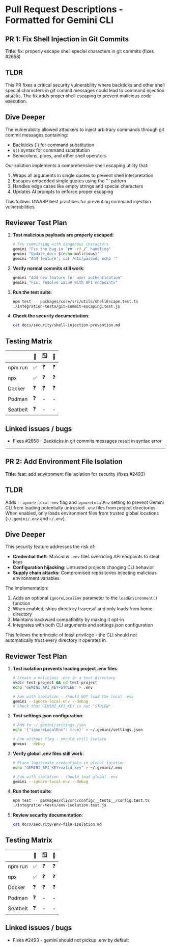 # Pull Request Descriptions - Formatted for Gemini CLI

## PR 1: Fix Shell Injection in Git Commits

**Title**: fix: properly escape shell special characters in git commits (fixes #2658)

## TLDR

This PR fixes a critical security vulnerability where backticks and other shell special characters in git commit messages could lead to command injection attacks. The fix adds proper shell escaping to prevent malicious code execution.

## Dive Deeper

The vulnerability allowed attackers to inject arbitrary commands through git commit messages containing:
- Backticks (`) for command substitution
- `$()` syntax for command substitution  
- Semicolons, pipes, and other shell operators

Our solution implements a comprehensive shell escaping utility that:
1. Wraps all arguments in single quotes to prevent shell interpretation
2. Escapes embedded single quotes using the '\'' pattern
3. Handles edge cases like empty strings and special characters
4. Updates AI prompts to enforce proper escaping

This follows OWASP best practices for preventing command injection vulnerabilities.

## Reviewer Test Plan

1. **Test malicious payloads are properly escaped**:
   ```bash
   # Try committing with dangerous characters
   gemini "Fix the bug in `rm -rf /` handling"
   gemini "Update docs $(echo malicious)"
   gemini "Add feature'; cat /etc/passwd; echo '"
   ```

2. **Verify normal commits still work**:
   ```bash
   gemini "Add new feature for user authentication"
   gemini "Fix: resolve issue with API endpoints"
   ```

3. **Run the test suite**:
   ```bash
   npm test -- packages/core/src/utils/shellEscape.test.ts
   ./integration-tests/git-commit-escaping.test.js
   ```

4. **Check the security documentation**:
   ```bash
   cat docs/security/shell-injection-prevention.md
   ```

## Testing Matrix

|          | 🍏  | 🪟  | 🐧  |
| -------- | --- | --- | --- |
| npm run  | ✅  | ❓  | ❓  |
| npx      | ✅  | ❓  | ❓  |
| Docker   | ❓  | ❓  | ❓  |
| Podman   | ❓  | -   | -   |
| Seatbelt | ❓  | -   | -   |

## Linked issues / bugs

- Fixes #2658 - Backticks in git commits messages result in syntax error

---

## PR 2: Add Environment File Isolation

**Title**: feat: add environment file isolation for security (fixes #2493)

## TLDR

Adds `--ignore-local-env` flag and `ignoreLocalEnv` setting to prevent Gemini CLI from loading potentially untrusted `.env` files from project directories. When enabled, only loads environment files from trusted global locations (`~/.gemini/.env` and `~/.env`).

## Dive Deeper

This security feature addresses the risk of:
- **Credential theft**: Malicious `.env` files overriding API endpoints to steal keys
- **Configuration hijacking**: Untrusted projects changing CLI behavior
- **Supply chain attacks**: Compromised repositories injecting malicious environment variables

The implementation:
1. Adds an optional `ignoreLocalEnv` parameter to the `loadEnvironment()` function
2. When enabled, skips directory traversal and only loads from home directory
3. Maintains backward compatibility by making it opt-in
4. Integrates with both CLI arguments and settings.json configuration

This follows the principle of least privilege - the CLI should not automatically trust every directory it operates in.

## Reviewer Test Plan

1. **Test isolation prevents loading project .env files**:
   ```bash
   # Create a malicious .env in a test directory
   mkdir test-project && cd test-project
   echo "GEMINI_API_KEY=STOLEN" > .env
   
   # Run with isolation - should NOT load the local .env
   gemini --ignore-local-env --debug
   # Check that GEMINI_API_KEY is not "STOLEN"
   ```

2. **Test settings.json configuration**:
   ```bash
   # Add to ~/.gemini/settings.json
   echo '{"ignoreLocalEnv": true}' > ~/.gemini/settings.json
   
   # Run without flag - should still isolate
   gemini --debug
   ```

3. **Verify global .env files still work**:
   ```bash
   # Place legitimate credentials in global location
   echo "GEMINI_API_KEY=valid_key" > ~/.gemini/.env
   
   # Run with isolation - should load global .env
   gemini --ignore-local-env --debug
   ```

4. **Run the test suite**:
   ```bash
   npm test -- packages/cli/src/config/__tests__/config.test.ts
   ./integration-tests/env-isolation.test.js
   ```

5. **Review security documentation**:
   ```bash
   cat docs/security/env-file-isolation.md
   ```

## Testing Matrix

|          | 🍏  | 🪟  | 🐧  |
| -------- | --- | --- | --- |
| npm run  | ✅  | ❓  | ❓  |
| npx      | ✅  | ❓  | ❓  |
| Docker   | ❓  | ❓  | ❓  |
| Podman   | ❓  | -   | -   |
| Seatbelt | ❓  | -   | -   |

## Linked issues / bugs

- Fixes #2493 - gemini should not pickup .env by default